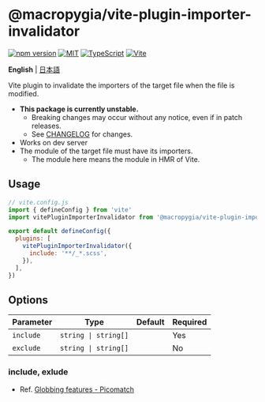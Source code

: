 # @macropygia/vite-plugin-importer-invalidator

[![npm version](https://img.shields.io/npm/v/@macropygia/vite-plugin-importer-invalidator.svg?style=flat-square)](https://www.npmjs.com/package/@macropygia/vite-plugin-importer-invalidator)
[![MIT](https://img.shields.io/npm/l/@macropygia/vite-plugin-importer-invalidator?style=flat-square)](./LICENSE)
[![TypeScript](https://img.shields.io/badge/TypeScript-3178c6?style=flat-square&logo=typescript&logoColor=white)](https://www.typescriptlang.org/)
[![Vite](https://img.shields.io/badge/Vite-646cff?style=flat-square&logo=Vite&logoColor=white)](https://vitejs.dev/)

**English** | [日本語](README.ja_JP.md)

Vite plugin to invalidate the importers of the target file when the file is modified.

- **This package is currently unstable.**
    - Breaking changes may occur without any notice, even if in patch releases.
    - See [CHANGELOG](CHANGELOG.md) for changes.
- Works on dev server
- The module of the target file must have its importers.
    - The module here means the module in HMR of Vite.

## Usage

```js
// vite.config.js
import { defineConfig } from 'vite'
import vitePluginImporterInvalidator from '@macropygia/vite-plugin-importer-invalidator'

export default defineConfig({
  plugins: [
    vitePluginImporterInvalidator({
      include: '**/_*.scss',
    }),
  ],
})
```

## Options

| Parameter | Type                 | Default | Required |
| --------- | -------------------- | ------- | -------- |
| `include` | `string \| string[]` |         | Yes      |
| `exclude` | `string \| string[]` |         | No       |

### include, exlude

- Ref. [Globbing features - Picomatch](https://github.com/micromatch/picomatch#globbing-features)
